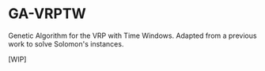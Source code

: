 # GA-VRPTW
Genetic Algorithm for the VRP with Time Windows. Adapted from a previous work to solve Solomon's instances.

[WIP]
